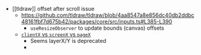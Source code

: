 - [[tldraw]] offset after scroll issue
	- https://github.com/tldraw/tldraw/blob/4aa8547a8e856dc40db2ddbc48161fbf7d675b42/packages/core/src/inputs.ts#L385-L390
		- `useResizeObserver` to update bounds (canvas) offsets
	- [`clientX` vs `screenX` vs `pageX`](https://segmentfault.com/a/1190000002405897)
		- Seems layerX/Y is deprecated
		-